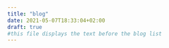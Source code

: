 ```yaml
---
title: "blog"
date: 2021-05-07T18:33:04+02:00
draft: true
#this file displays the text before the blog list
---
```

